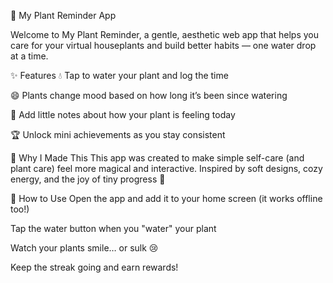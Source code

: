 🌿 My Plant Reminder App


Welcome to My Plant Reminder, a gentle, aesthetic web app that helps you care for your virtual houseplants and build better habits — one water drop at a time.

✨ Features
💧 Tap to water your plant and log the time

😄 Plants change mood based on how long it’s been since watering

📒 Add little notes about how your plant is feeling today

🏆 Unlock mini achievements as you stay consistent

🌱 Why I Made This
This app was created to make simple self-care (and plant care) feel more magical and interactive. Inspired by soft designs, cozy energy, and the joy of tiny progress 🌸

📱 How to Use
Open the app and add it to your home screen (it works offline too!)

Tap the water button when you "water" your plant

Watch your plants smile… or sulk 😢

Keep the streak going and earn rewards!
